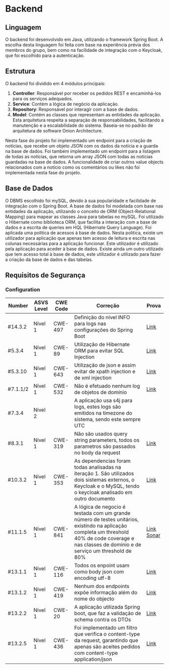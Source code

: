 # Backend
## Linguagem
O backend foi desenvolvido em Java, utilizando o framework Spring Boot. A escolha desta linguagem foi feita com base na experiência prévia dos membros do grupo, bem como na facilidade de integração com o Keycloak, que foi escolhido para a autenticação. 

## Estrutura
O backend foi dividido em 4 módulos principais:
1. **Controller**: Responsável por receber os pedidos REST e encaminhá-los para os serviços adequados.
2. **Service**: Contém a lógica de negócio da aplicação.
3. **Repository**: Responsável por interagir com a base de dados.
4. **Model**: Contém as classes que representam as entidades da aplicação.
Esta arquitetura respeita a separação de responsabilidades, facilitando a manutenção e a escalabilidade do sistema. Baseia-se no padrão de arquitetura de software Onion Architecture.

Nesta fase do projeto foi implementado um endpoint para a criação de notícias, que recebe um objeto JSON com os dados da notícia e a guarda na base de dados. Foi também implementado um endpoint para a listagem de todas as notícias, que retorna um array JSON com todas as notícias guardadas na base de dados. A funcionalidade de criar outros value objects relacionados com a notício como os comentários ou likes não foi implementada nesta fase do projeto.

## Base de Dados
O DBMS escolhido foi mySQL, devido à sua popularidade e facilidade de integração com o Spring Boot. A base de dados foi modelada com base nas entidades da aplicação, utilizando o conceito de ORM (Object-Relational Mapping) para mapear as classes Java para tabelas no mySQL. Foi utilizado o Hibernate como biblioteca ORM, que facilita a interação com a base de dados e a escrita de queries em HQL (Hibernate Query Language).
Foi aplicada uma politica de acessos à base de dados. Nesta politica, existe um utilizador para aplicação que apenas tem acesso de leitura e escrita nas colunas necessárias para a aplicação funcionar. Este utilizador é utilizado pela aplicação para aceder à base de dados. Existe ainda um outro utilizado que tem acesso total à base de dados, este utilizador é utilizado para fazer a criação da base de dados e das tabelas.


## Requisitos de Segurança

### Configuration

| Number   | ASVS Level | CWE Code | Correção                                                                                                                                                                                            | Prova                                                                                                                                                                          |
|----------|------------|----------|-----------------------------------------------------------------------------------------------------------------------------------------------------------------------------------------------------|--------------------------------------------------------------------------------------------------------------------------------------------------------------------------------|
| #14.3.2  | Nível 1    | CWE-497  | Definição do nivel INFO para logs nas configurações do Spring Boot                                                                                                                                  | [Link](../../Code/BE/src/main/resources/application.properties)                                                                                                                |
| #5.3.4   | Nível 1    | CWE-89   | Utilização de Hibernate ORM para evitar SQL Injection                                                                                                                                               | [Link](../../Code/BE/src/main/java/pt/ipp/isep/dei/desofsnews/repositories/NewsRepository.java)                                                                                |
| #5.3.10  | Nível 1    | CWE-643  | Utilização de json e assim evitar de xpath injection e de xml injection                                                                                                                             | [Link](../../Code/BE/src/main/java/pt/ipp/isep/dei/desofsnews/controllers/NewsController.java)                                                                                 |
| #7.1.1/2 | Nível 1    | CWE-532  | Não é efetuado nenhum log de objetos de domínio                                                                                                                                                     | [Link](../../Code/BE/src/main/java/pt/ipp/isep/dei/desofsnews/controllers/NewsController.java)                                                                                 |
| #7.3.4   | Nivel 2    |          | A aplicação usa s4j para logs, estes logs são emitidos na timezone do sistema, sendo este sempre UTC                                                                                                |                                                                                                                                                                                |
| #8.3.1   | Nivel 1    | CWE-319  | Não são usados query string parameters, todos os parametros são passados no body da request                                                                                                         | [Link](../../Code/BE/src/main/java/pt/ipp/isep/dei/desofsnews/controllers/NewsController.java)                                                                                 |
| #10.3.2  | Nível 1    | CWE-353  | As dependencias foram todas analisadas na iteração 1. São utilizados dois sistemas externos, o Keycloak e o MySQL, tendo o keycloak analisado em outro documento                                    | [Link](./Authentication.md)                                                                                                                                                    |
| #11.1.5  | Nível 1    | CWE-841  | A lógica de negocio é testada com um grande número de testes unitários, existindo na aplicação completa um threshold 40% de code coverage e nas classes de dominio e de serviço um threshold de 80% | [Link](../../Code/BE/src/test/java/pt/ipp/isep/dei/desofsnews/services/NewsServiceTest.java) [Sonar](https://sonarcloud.io/project/overview?id=desofsm1a6_desofs2024_M1A_6_BE) |
| #13.1.1  | Nivel 1    | CWE-116  | Todos os enpoint usam como body json com encoding utf-8                                                                                                                                             | [Link](../../Code/BE/src/main/java/pt/ipp/isep/dei/desofsnews/controllers/NewsController.java)                                                                                 |
| #13.1.2  | Nivel 1    | CWE-419  | Nenhum dos endpoints expõe informação além do nome do objecto                                                                                                                                       | [Link](../../Code/BE/src/main/java/pt/ipp/isep/dei/desofsnews/controllers/NewsController.java)                                                                                 |
| #13.2.2  | Nivel 1    | CWE-20   | A aplicação utilizada Spring boot, que faz a validação de schema contra os DTOs                                                                                                                     | [Link](../../Code/BE/src/main/java/pt/ipp/isep/dei/desofsnews/controllers/NewsController.java)                                                                                 |
| #13.2.5  | Nivel 1    | CWE-436  | Foi implementado um filtro que verifica o content-type da request, garantindo que apenas são aceites pedidos com content-type application/json                                                      | [Link](../../Code/BE/src/main/java/pt/ipp/isep/dei/desofsnews/filters/ContentTypeCheckingFilter.java)                                                                          |

